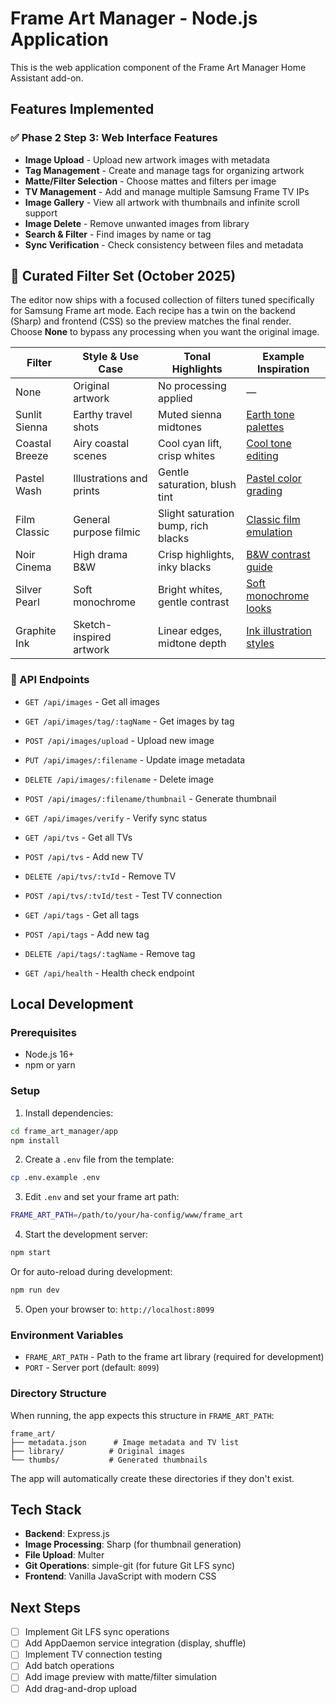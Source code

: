 # Frame Art Manager - Node.js Application

This is the web application component of the Frame Art Manager Home Assistant add-on.

## Features Implemented

### ✅ Phase 2 Step 3: Web Interface Features
- **Image Upload** - Upload new artwork images with metadata
- **Tag Management** - Create and manage tags for organizing artwork
- **Matte/Filter Selection** - Choose mattes and filters per image
- **TV Management** - Add and manage multiple Samsung Frame TV IPs
- **Image Gallery** - View all artwork with thumbnails and infinite scroll support
- **Image Delete** - Remove unwanted images from library
- **Search & Filter** - Find images by name or tag
- **Sync Verification** - Check consistency between files and metadata

## 🎨 Curated Filter Set (October 2025)

The editor now ships with a focused collection of filters tuned specifically for Samsung Frame art mode. Each recipe has a twin on the backend (Sharp) and frontend (CSS) so the preview matches the final render. Choose **None** to bypass any processing when you want the original image.

| Filter | Style & Use Case | Tonal Highlights | Example Inspiration |
| --- | --- | --- | --- |
| None | Original artwork | No processing applied | — |
| Sunlit Sienna | Earthy travel shots | Muted sienna midtones | [Earth tone palettes](https://www.design-seeds.com/palette/earth-tones/) |
| Coastal Breeze | Airy coastal scenes | Cool cyan lift, crisp whites | [Cool tone editing](https://www.photoworkout.com/cool-tone-photography/) |
| Pastel Wash | Illustrations and prints | Gentle saturation, blush tint | [Pastel color grading](https://helpx.adobe.com/lightroom/how-to/pastel-photo-effect.html) |
| Film Classic | General purpose filmic | Slight saturation bump, rich blacks | [Classic film emulation](https://petapixel.com/film-vs-digital-color/) |
| Noir Cinema | High drama B&W | Crisp highlights, inky blacks | [B&W contrast guide](https://photography.tutsplus.com/articles/creating-dramatic-black-and-white-landscapes--photo-14817) |
| Silver Pearl | Soft monochrome | Bright whites, gentle contrast | [Soft monochrome looks](https://digital-photography-school.com/3-simple-steps-soft-black-white-portraits/) |
| Graphite Ink | Sketch-inspired artwork | Linear edges, midtone depth | [Ink illustration styles](https://www.skillshare.com/en/blog/inking-techniques/) |

### 🔧 API Endpoints
- `GET /api/images` - Get all images
- `GET /api/images/tag/:tagName` - Get images by tag
- `POST /api/images/upload` - Upload new image
- `PUT /api/images/:filename` - Update image metadata
- `DELETE /api/images/:filename` - Delete image
- `POST /api/images/:filename/thumbnail` - Generate thumbnail
- `GET /api/images/verify` - Verify sync status

- `GET /api/tvs` - Get all TVs
- `POST /api/tvs` - Add new TV
- `DELETE /api/tvs/:tvId` - Remove TV
- `POST /api/tvs/:tvId/test` - Test TV connection

- `GET /api/tags` - Get all tags
- `POST /api/tags` - Add new tag
- `DELETE /api/tags/:tagName` - Remove tag

- `GET /api/health` - Health check endpoint

## Local Development

### Prerequisites
- Node.js 16+ 
- npm or yarn

### Setup

1. Install dependencies:
```bash
cd frame_art_manager/app
npm install
```

2. Create a `.env` file from the template:
```bash
cp .env.example .env
```

3. Edit `.env` and set your frame art path:
```bash
FRAME_ART_PATH=/path/to/your/ha-config/www/frame_art
```

4. Start the development server:
```bash
npm start
```

Or for auto-reload during development:
```bash
npm run dev
```

5. Open your browser to: `http://localhost:8099`

### Environment Variables

- `FRAME_ART_PATH` - Path to the frame art library (required for development)
- `PORT` - Server port (default: `8099`)

### Directory Structure

When running, the app expects this structure in `FRAME_ART_PATH`:
```
frame_art/
├── metadata.json      # Image metadata and TV list
├── library/          # Original images
└── thumbs/           # Generated thumbnails
```

The app will automatically create these directories if they don't exist.

## Tech Stack

- **Backend**: Express.js
- **Image Processing**: Sharp (for thumbnail generation)
- **File Upload**: Multer
- **Git Operations**: simple-git (for future Git LFS sync)
- **Frontend**: Vanilla JavaScript with modern CSS

## Next Steps

- [ ] Implement Git LFS sync operations
- [ ] Add AppDaemon service integration (display, shuffle)
- [ ] Implement TV connection testing
- [ ] Add batch operations
- [ ] Add image preview with matte/filter simulation
- [ ] Add drag-and-drop upload
